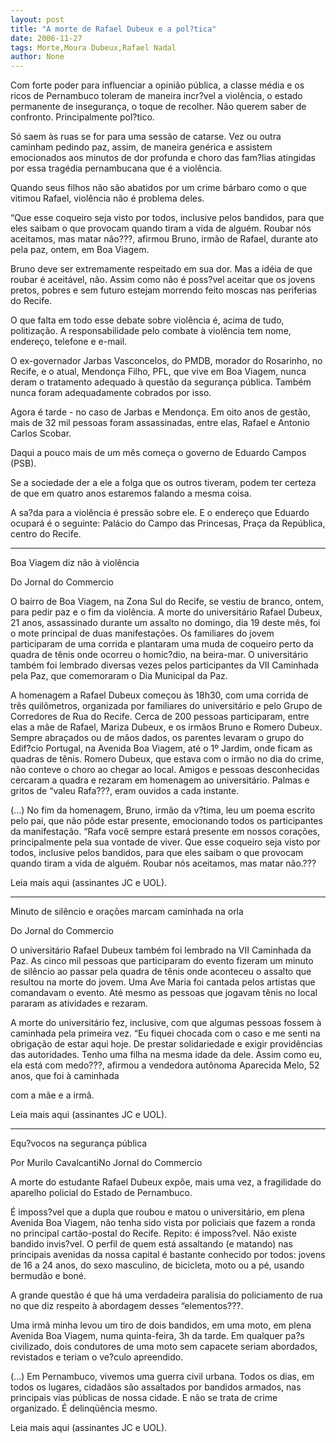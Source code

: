 ```yaml
---
layout: post
title: "A morte de Rafael Dubeux e a pol?tica"
date: 2006-11-27
tags: Morte,Moura Dubeux,Rafael Nadal
author: None
---
```

Com forte poder para influenciar a opini&atilde;o p&uacute;blica, a classe m&eacute;dia e os ricos de Pernambuco toleram de maneira incr?vel a viol&ecirc;ncia, o estado permanente de inseguran&ccedil;a, o toque de recolher. N&atilde;o querem saber de confronto. Principalmente pol?tico.

S&oacute; saem &agrave;s ruas se for para uma sess&atilde;o de catarse. Vez ou outra caminham pedindo paz, assim, de maneira gen&eacute;rica e assistem emocionados aos minutos de dor profunda e choro das fam?lias atingidas por essa trag&eacute;dia pernambucana que &eacute; a viol&ecirc;ncia.

Quando seus filhos n&atilde;o s&atilde;o abatidos por um crime b&aacute;rbaro como o que vitimou Rafael, viol&ecirc;ncia n&atilde;o &eacute; problema deles. 

&ldquo;Que esse coqueiro seja visto por todos, inclusive pelos bandidos, para que eles saibam o que provocam quando tiram a vida de algu&eacute;m. Roubar n&oacute;s aceitamos, mas matar n&atilde;o???, afirmou Bruno, irm&atilde;o de Rafael, durante ato pela paz, ontem, em Boa Viagem.

Bruno deve ser extremamente respeitado em sua dor. Mas a id&eacute;ia de que roubar &eacute; aceit&aacute;vel, n&atilde;o. Assim como n&atilde;o &eacute; poss?vel aceitar que os jovens pretos, pobres e sem futuro estejam morrendo feito moscas nas periferias do Recife.

O que falta em todo esse debate sobre viol&ecirc;ncia &eacute;, acima de tudo, politiza&ccedil;&atilde;o. A responsabilidade pelo combate &agrave; viol&ecirc;ncia tem nome, endere&ccedil;o, telefone e e-mail.

O ex-governador Jarbas Vasconcelos, do PMDB, morador do Rosarinho, no Recife, e o atual, Mendon&ccedil;a Filho, PFL, que vive em Boa Viagem, nunca deram o tratamento adequado &agrave; quest&atilde;o da seguran&ccedil;a p&uacute;blica. Tamb&eacute;m nunca foram adequadamente cobrados por isso.

Agora &eacute; tarde - no caso de Jarbas e Mendon&ccedil;a. Em oito anos de gest&atilde;o, mais de 32 mil pessoas foram assassinadas, entre elas, Rafael e Antonio Carlos Scobar.

Daqui a pouco mais de um m&ecirc;s come&ccedil;a o governo de Eduardo Campos (PSB). 

Se a sociedade der a ele a folga que os outros tiveram, podem ter certeza de que em quatro anos estaremos falando a mesma coisa.

A sa?da para a viol&ecirc;ncia &eacute; press&atilde;o sobre ele. E o endere&ccedil;o que Eduardo ocupar&aacute; &eacute; o seguinte: Pal&aacute;cio do Campo das Princesas, Pra&ccedil;a da Rep&uacute;blica, centro do Recife.

------------------------

Boa Viagem diz n&atilde;o &agrave; viol&ecirc;ncia &nbsp;

Do Jornal do Commercio

O bairro de Boa Viagem, na Zona Sul do Recife, se vestiu de branco, ontem, para pedir paz e o fim da viol&ecirc;ncia. A morte do universit&aacute;rio Rafael Dubeux, 21 anos, assassinado durante um assalto no domingo, dia 19 deste m&ecirc;s, foi o mote principal de duas manifesta&ccedil;&otilde;es. Os familiares do jovem participaram de uma corrida e plantaram uma muda de coqueiro perto da quadra de t&ecirc;nis onde ocorreu o homic?dio, na beira-mar. O universit&aacute;rio tamb&eacute;m foi lembrado diversas vezes pelos participantes da VII Caminhada pela Paz, que comemoraram o Dia Municipal da Paz. 

A homenagem a Rafael Dubeux come&ccedil;ou &agrave;s 18h30, com uma corrida de tr&ecirc;s quil&ocirc;metros, organizada por familiares do universit&aacute;rio e pelo Grupo de Corredores de Rua do Recife. Cerca de 200 pessoas participaram, entre elas a m&atilde;e de Rafael, Mariza Dubeux, e os irm&atilde;os Bruno e Romero Dubeux. Sempre abra&ccedil;ados ou de m&atilde;os dados, os parentes levaram o grupo do Edif?cio Portugal, na Avenida Boa Viagem, at&eacute; o 1&ordm; Jardim, onde ficam as quadras de t&ecirc;nis. Romero Dubeux, que estava com o irm&atilde;o no dia do crime, n&atilde;o conteve o choro ao chegar ao local. Amigos e pessoas desconhecidas cercaram a quadra e rezaram em homenagem ao universit&aacute;rio. Palmas e gritos de &ldquo;valeu Rafa???, eram ouvidos a cada instante. 

(...) No fim da homenagem, Bruno, irm&atilde;o da v?tima, leu um poema escrito pelo pai, que n&atilde;o p&ocirc;de estar presente, emocionando todos os participantes da manifesta&ccedil;&atilde;o. &ldquo;Rafa voc&ecirc; sempre estar&aacute; presente em nossos cora&ccedil;&otilde;es, principalmente pela sua vontade de viver. Que esse coqueiro seja visto por todos, inclusive pelos bandidos, para que eles saibam o que provocam quando tiram a vida de algu&eacute;m. Roubar n&oacute;s aceitamos, mas matar n&atilde;o.??? 

Leia mais aqui (assinantes JC e UOL).

------------------------

Minuto de sil&ecirc;ncio e ora&ccedil;&otilde;es marcam caminhada na orla

Do Jornal do Commercio

O universit&aacute;rio Rafael Dubeux tamb&eacute;m foi lembrado na VII Caminhada da Paz. As cinco mil pessoas que participaram do evento fizeram um minuto de sil&ecirc;ncio ao passar pela quadra de t&ecirc;nis onde aconteceu o assalto que resultou na morte do jovem. Uma Ave Maria foi cantada pelos artistas que comandavam o evento. At&eacute; mesmo as pessoas que jogavam t&ecirc;nis no local pararam as atividades e rezaram. 

A morte do universit&aacute;rio fez, inclusive, com que algumas pessoas fossem &agrave; caminhada pela primeira vez. &ldquo;Eu fiquei chocada com o caso e me senti na obriga&ccedil;&atilde;o de estar aqui hoje. De prestar solidariedade e exigir provid&ecirc;ncias das autoridades. Tenho uma filha na mesma idade da dele. Assim como eu, ela est&aacute; com medo???, afirmou a vendedora aut&ocirc;noma Aparecida Melo, 52 anos, que foi &agrave; caminhada

com a m&atilde;e e a irm&atilde;.

Leia mais aqui (assinantes JC e UOL).

------------------------

Equ?vocos na seguran&ccedil;a p&uacute;blica

Por Murilo CavalcantiNo Jornal do Commercio

A morte do estudante Rafael Dubeux exp&otilde;e, mais uma vez, a fragilidade do aparelho policial do Estado de Pernambuco. 

&Eacute; imposs?vel que a dupla que roubou e matou o universit&aacute;rio, em plena Avenida Boa Viagem, n&atilde;o tenha sido vista por policiais que fazem a ronda no principal cart&atilde;o-postal do Recife. Repito: &eacute; imposs?vel. N&atilde;o existe bandido invis?vel. O perfil de quem est&aacute; assaltando (e matando) nas principais avenidas da nossa capital &eacute; bastante conhecido por todos: jovens de 16 a 24 anos, do sexo masculino, de bicicleta, moto ou a p&eacute;, usando bermud&atilde;o e bon&eacute;. 

A grande quest&atilde;o &eacute; que h&aacute; uma verdadeira paralisia do policiamento de rua no que diz respeito &agrave; abordagem desses &ldquo;elementos???. 

Uma irm&atilde; minha levou um tiro de dois bandidos, em uma moto, em plena Avenida Boa Viagem, numa quinta-feira, 3h da tarde. Em qualquer pa?s civilizado, dois condutores de uma moto sem capacete seriam abordados, revistados e teriam o ve?culo apreendido. 

(...) Em Pernambuco, vivemos uma guerra civil urbana. Todos os dias, em todos os lugares, cidad&atilde;os s&atilde;o assaltados por bandidos armados, nas principais vias p&uacute;blicas de nossa cidade. E n&atilde;o se trata de crime organizado. &Eacute; delinq&uuml;&ecirc;ncia mesmo. 

Leia mais aqui (assinantes JC e UOL).